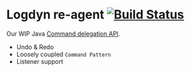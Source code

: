 # Logdyn re-agent [![Build Status](https://travis-ci.org/logdyn/re-agent.svg?branch=master)](https://travis-ci.org/logdyn/re-agent)

Our WIP Java [Command delegation API](http://logdyn.com/re-agent/com/logdyn/package-summary.html).
- Undo & Redo
- Loosely coupled `Command Pattern`
- Listener support
